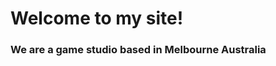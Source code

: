 <div class="header">


<h1> Welcome to my site! </h1>


</div>

<div class="stbody">

<h3 class="sth3">
We are a game studio based in Melbourne Australia
</h3>


</div>

